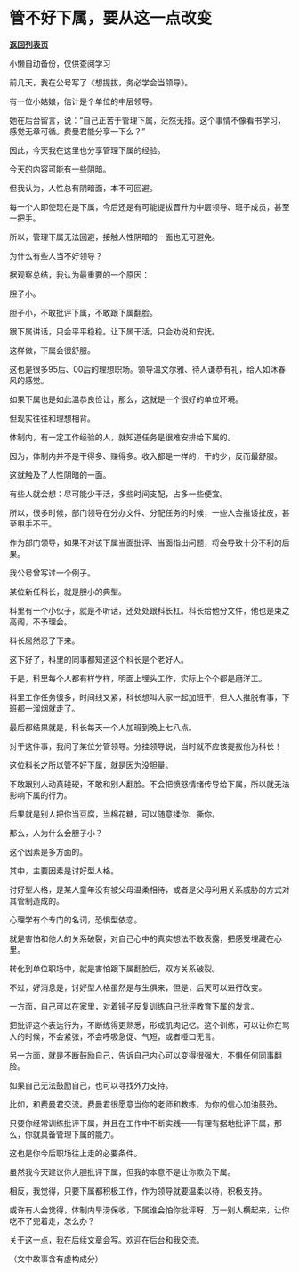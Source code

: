 # 管不好下属，要从这一点改变

[**返回列表页**](/gzh/费曼的小茶馆)

小懒自动备份，仅供查阅学习

前几天，我在公号写了《想提拔，务必学会当领导》。

  

有一位小姑娘，估计是个单位的中层领导。

  

她在后台留言，说：“自己正苦于管理下属，茫然无措。这个事情不像看书学习，感觉无章可循。费曼君能分享一下么？”

  

因此，今天我在这里也分享管理下属的经验。

  

今天的内容可能有一些阴暗。

  

但我认为，人性总有阴暗面，本不可回避。

  

每一个人即使现在是下属，今后还是有可能提拔晋升为中层领导、班子成员，甚至一把手。

  

所以，管理下属无法回避，接触人性阴暗的一面也无可避免。

  

为什么有些人当不好领导？

  

据观察总结，我认为最重要的一个原因：

  

胆子小。

  

胆子小，不敢批评下属，不敢跟下属翻脸。

  

跟下属讲话，只会平平稳稳。让下属干活，只会劝说和安抚。

  

这样做，下属会很舒服。

  

这也是很多95后、00后的理想职场。领导温文尔雅、待人谦恭有礼，给人如沐春风的感觉。

  

如果下属也是如此温恭良俭让，那么，这就是一个很好的单位环境。

  

但现实往往和理想相背。

  

体制内，有一定工作经验的人，就知道任务是很难安排给下属的。

  

因为，体制内并不是干得多、赚得多。收入都是一样的，干的少，反而最舒服。

  

这就触及了人性阴暗的一面。

  

有些人就会想：尽可能少干活，多些时间支配，占多一些便宜。

  

所以，很多时候，部门领导在分办文件、分配任务的时候，一些人会推诿扯皮，甚至甩手不干。

  

作为部门领导，如果不对该下属当面批评、当面指出问题，将会导致十分不利的后果。

  

我公号曾写过一个例子。

  

某位新任科长，就是胆小的典型。

  

科里有一个小伙子，就是不听话，还处处跟科长杠。科长给他分文件，他也是束之高阁，不予理会。

  

科长居然忍了下来。

  

这下好了，科里的同事都知道这个科长是个老好人。

  

于是，科里每个人都有样学样，明面上埋头工作，实际上个个都是磨洋工。

  

科里工作任务很多，时间线又紧，科长想叫大家一起加班干，但人人推脱有事，下班都一溜烟就走了。

  

最后都结果就是，科长每天一个人加班到晚上七八点。

  

对于这件事，我问了某位分管领导。分挂领导说，当时就不应该提拔他为科长！

  

这位科长之所以管不好下属，就是因为没胆量。

  

不敢跟别人动真碰硬，不敢和别人翻脸。不会把愤怒情绪传导给下属，所以就无法影响下属的行为。

  

后果就是别人把你当豆腐，当棉花糖，可以随意揉你、撕你。

  

那么，人为什么会胆子小？

  

这个因素是多方面的。

  

其中，主要因素是讨好型人格。

  

讨好型人格，是某人童年没有被父母温柔相待，或者是父母利用关系威胁的方式对其管制造成的。

  

心理学有个专门的名词，恐惧型依恋。

  

就是害怕和他人的关系破裂，对自己心中的真实想法不敢表露，把感受埋藏在心里。

  

转化到单位职场中，就是害怕跟下属翻脸后，双方关系破裂。

  

不过，好消息是，讨好型人格虽然是与生俱来，但是，后天可以进行改变。

  

一方面，自己可以在家里，对着镜子反复训练自己批评教育下属的发言。

  

把批评这个表达行为，不断练得更熟悉，形成肌肉记忆。这个训练，可以让你在骂人的时候，不会紧张，不会呼吸急促、气短，或者哑口无言。

  

另一方面，就是不断鼓励自己，告诉自己内心可以变得很强大，不惧任何同事翻脸。

  

如果自己无法鼓励自己，也可以寻找外力支持。

  

比如，和费曼君交流。费曼君很愿意当你的老师和教练。为你的信心加油鼓劲。

  

只要你经常训练批评下属，并且在工作中不断实践——有理有据地批评下属，那么，你就具备管理下属的能力。

  

这也是你今后职场往上走的必要条件。

  

虽然我今天建议你大胆批评下属，但我的本意不是让你欺负下属。

  

相反，我觉得，只要下属都积极工作，作为领导就要温柔以待，积极支持。

  

或许有人会觉得，体制内旱涝保收，下属谁会怕你批评呀，万一别人横起来，让你吃不了兜着走，怎么办？

  

关于这一点，我在后续文章会写。欢迎在后台和我交流。

  

（文中故事含有虚构成分）

